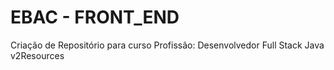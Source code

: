 # EBAC - FRONT_END
 Criação de Repositório para curso Profissão: Desenvolvedor Full Stack Java v2Resources
